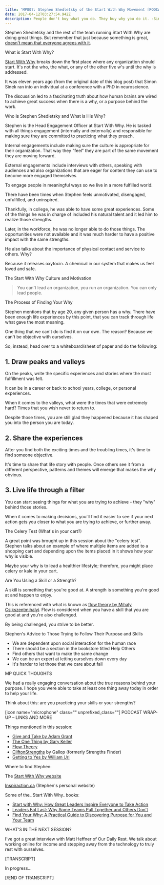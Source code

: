 ```yaml
---
title: 'MP007: Stephen Shedletsky of the Start With Why Movement [PODCAST]'
date: 2017-04-12T03:27:54.942Z
description: People don't buy what you do. They buy why you do it. -Simon Sinek
---
```

Stephen Shedletsky and the rest of the team running Start With Why are doing great things. But remember that just because something is great,[ doesn't mean that everyone agrees with it](https://www.forbes.com/sites/kenkrogue/2015/07/06/simon-sinek-says-start-with-why-but-sales-experts-disagree/#713f937b4b82).

What is Start With Why?

[Start With Why](startwithwhy.com) breaks down the first place where any organization should start. It's not the who, the what, or any of the other five w's until the why is addressed.

It was eleven years ago (from the original date of this blog post) that Simon Sinek ran into an individual at a conference with a PhD in neuroscience.

The discussion led to a fascinating truth about how human brains are wired to achieve great success when there is a why, or a purpose behind the work.

Who is Stephen Shedletsky and What is His Why?

Stephen is the Head Engagement Officer at Start With Why. He is tasked with all things engagement (internally and externally) and responsible for making sure they are committed to practicing what they preach.

Internal engagements include making sure the culture is appropriate for their organization. That way they "feel" they are part of the same movement they are moving forward.

External engagements include interviews with others, speaking with audiences and also organizations that are eager for content they can use to become more engaged themselves.

To engage people in meaningful ways so we live in a more fulfilled world.

There have been times when Stephen feels unmotivated, disengaged, unfulfilled, and uninspired.

Thankfully, in college, he was able to have some great experiences. Some of the things he was in charge of included his natural talent and it led him to realize those strengths.

Later, in the workforce, he was no longer able to do those things. The opportunities were not available and it was much harder to have a positive impact with the same strengths.

He also talks about the importance of physical contact and service to others. Why?

Because it releases oxytocin. A chemical in our system that makes us feel loved and safe.

The Start With Why Culture and Motivation

> You can't lead an organization, you run an organization. You can only lead people.

The Process of Finding Your Why

Stephen mentions that by age 20, any given person has a why. There have been enough life experiences by this point, that you can track through life what gave the most meaning.

One thing that we can't do is find it on our own. The reason? Because we can't be objective with ourselves.

So, instead, head over to a whiteboard/sheet of paper and do the following:

## 1. Draw peaks and valleys

On the peaks, write the specific experiences and stories where the most fulfillment was felt.

It can be in a career or back to school years, college, or personal experiences.

When it comes to the valleys, what were the times that were extremely hard? Times that you wish never to return to.

Despite those times, you are still glad they happened because it has shaped you into the person you are today.

## 2. Share the experiences

After you find both the exciting times and the troubling times, it's time to find someone objective.

It's time to share that life story with people. Once others see it from a different perspective, patterns and themes will emerge that makes the why obvious.

## 3. Live life through a filter

You can start seeing things for what you are trying to achieve - they "why" behind those stories.

When it comes to making decisions, you'll find it easier to see if your next action gets you closer to what you are trying to achieve, or further away.

The Celery Test (What's in your cart?)

A great point was brought up in this session about the "celery test". Stephen talks about an example of where multiple items are added to a shopping cart and depending upon the items placed in it shows how your why is visible.

Maybe your why is to lead a healthier lifestyle; therefore, you might place celery or kale in your cart.

Are You Using a Skill or a Strength?

A skill is something that you're good at. A strength is something you're good at and happen to enjoy.

This is referenced with what is known as [flow theory by Mihaly Csikszentmihalyi](http://study.com/academy/lesson/mihaly-csikszentmihalyi-flow-theory-works.html). Flow is considered when you have a skill that you are good at and you're also challenged.

By being challenged, you strive to be better.

Stephen's Advice to Those Trying to Follow Their Purpose and Skills

* We are dependent upon social interaction for the human race
* There should be a section in the bookstore titled Help Others
* Find others that want to make the same change
* We can be an expert at letting ourselves down every day
* It's harder to let those that we care about fall

MP QUICK THOUGHTS

We had a really engaging conversation about the true reasons behind your purpose. I hope you were able to take at least one thing away today in order to help your life.

Think about this: are you practicing your skills or your strengths?

\[icon name="microphone" class="" unprefixed_class=""] PODCAST WRAP-UP – LINKS AND MORE

Things mentioned in this session:

* [Give and Take by Adam Grant](https://www.amazon.com/Give-Take-Helping-Others-Success/dp/0143124986)
* [The One Thing by Gary Keller](https://www.amazon.com/ONE-Thing-Surprisingly-Extraordinary-Results/dp/1885167776)
* [Flow Theory](https://www.ted.com/talks/mihaly_csikszentmihalyi_on_flow)
* [CliftonStrengths](https://www.gallupstrengthscenter.com/) by Gallop (formerly Strengths Finder)
* [Getting to Yes by William Uri](https://www.amazon.com/Getting-Yes-Negotiate-Agreement-Without/dp/0743526937)

Where to find Stephen:

The [Start With Why website](https://startwithwhy.com/)

[Inspiraction.ca](http://inspiraction.ca/) (Stephen's personal website)

Some of the_ Start With Why_ books:

* [Start with Why: How Great Leaders Inspire Everyone to Take Action](https://www.amazon.com/Start-Why-Leaders-Inspire-Everyone/dp/1591846447)
* [Leaders Eat Last: Why Some Teams Pull Together and Others Don't](https://www.amazon.com/Leaders-Eat-Last-Together-Others-ebook/dp/B00DGZKQM8)
* [Find Your Why: A Practical Guide to Discovering Purpose for You and Your Team](https://www.amazon.com/Find-Your-Why-Practical-Discovering-ebook/dp/B01CZCW3ZA)

WHAT'S IN THE NEXT SESSION?

I've got a great interview with Matt Heffner of Our Daily Rest. We talk about working online for income and stepping away from the technology to truly rest with ourselves.

\[TRANSCRIPT]

In progress...

\[/END OF TRANSCRIPT]

